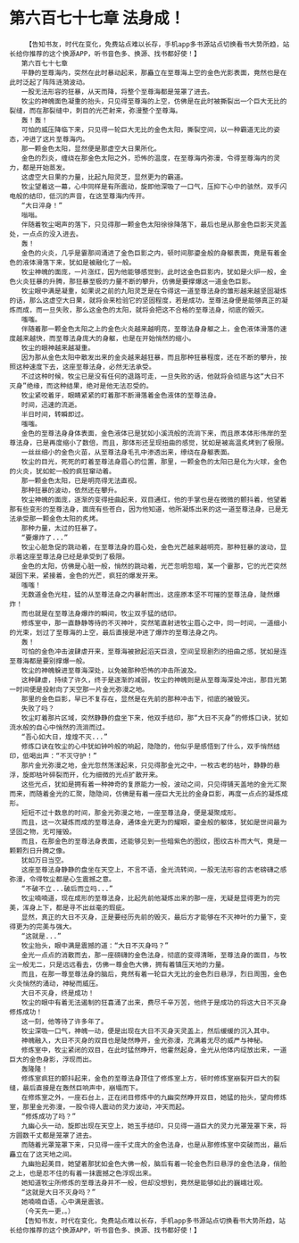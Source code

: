 # 第六百七十七章 法身成！
        【告知书友，时代在变化，免费站点难以长存，手机app多书源站点切换看书大势所趋，站长给你推荐的这个换源APP，听书音色多、换源、找书都好使！】
       第六百七十七章
       平静的至尊海内，突然在此时暴动起来，那矗立在至尊海上空的金色光影表面，竟然也是在此时泛起了阵阵涟漪波动。
       一股无法形容的狂暴，从天而降，将整个至尊海都是笼罩了进去。
       牧尘的神魄面色凝重的抬头，只见得至尊海的上空，仿佛是在此时被撕裂出一个巨大无比的裂缝，而在那裂缝中，刺目的光芒射来，弥漫整个至尊海。
       轰！轰！
       可怕的威压降临下来，只见得一轮巨大无比的金色太阳，撕裂空间，以一种霸道无比的姿态，冲进了这片至尊海内。
       那一颗金色太阳，显然便是那虚空大日果所化。
       金色的烈炎，缠绕在那金色太阳之外，恐怖的温度，在至尊海内弥漫，令得至尊海内的灵力，都是开始蒸发。
       这虚空大日果的力量，比起九阳灵芝，显然更为的霸道。
       牧尘望着这一幕，心中同样是有所震动，旋即他深吸了一口气，压抑下心中的骇然，双手闪电般的结印，低沉的声音，在这至尊海内传开。
       “大日淬身！”
       嗡嗡。
       伴随着牧尘喝声的落下，只见得那一颗金色太阳徐徐降落下，最后也是从那金色巨影天灵盖处，一点点的没入进去。
       轰！
       金色的火炎，几乎是霎那间涌进了金色巨影之内，顿时间那鎏金般的身躯表面，竟是有着金色的液体滑落下来，犹如是被融化了一般。
       牧尘神魄的面庞，一片涨红，因为他能够感觉到，此时这金色巨影内，犹如是火炉一般，金色火炎狂暴的升腾，那狂暴至极的力量不断的攀升，仿佛是要撑爆这一道金色巨影。
       牧尘眼中满是凝重，如果说之前的九阳灵芝是在令得这一道至尊法身的雏形越来越坚固凝炼的话，那么这虚空大日果，就将会来检验它的坚固程度，若是成功，至尊法身便是能够真正的凝炼而成，而一旦失败，那么这金色的太阳，就将会把这不合格的至尊法身，彻底的毁灭。
       嗤嗤。
       伴随着那一颗金色太阳之上的金色火炎越来越明亮，至尊法身身躯之上，金色液体滑落的速度越来越快，而至尊法身庞大的身躯，也是在开始悄然的缩小。
       牧尘的眼神越来越凝重。
       因为那从金色太阳中散发出来的金炎越来越狂暴，而且那种狂暴程度，还在不断的攀升，按照这种速度下去，这座至尊法身，必然无法承受。
       不过这种时候，牧尘已是没有任何的退路可走，一旦失败的话，他就将会彻底与这“大日不灭身”绝缘，而这种结果，绝对是他无法忍受的。
       牧尘紧咬着牙，眼睛紧紧的盯着那不断滑落着金色液体的至尊法身。
       时间，迅速的流逝。
       半日时间，转瞬即过。
       嗤嗤。
       金色的至尊法身身体表面，金色液体已是犹如小溪流般的流淌下来，而且原本体形伟岸的至尊法身，已是再度缩小了数倍，而且，那体形还呈现扭曲的感觉，犹如是被高温炙烤到了极限。
       一丝丝细小的金色火苗，从至尊法身毛孔中渗透出来，缭绕在身躯表面。
       牧尘的目光，死死的盯着至尊法身眉心的位置，那里，一颗金色的太阳已是化为火球，金色的火炎，犹如蛇一般的疯狂窜动着。
       那一颗金色太阳，已是明亮得无法直视。
       那种狂暴的波动，依然还在攀升。
       牧尘神魄的面庞，逐渐的变得扭曲起来，双目通红，他的手掌也是在微微的颤抖着，他望着那有些变形的至尊法身，面庞有些苍白，因为他知道，他所凝炼出来的这一道至尊法身，已是无法承受那一颗金色太阳的炙烤。
       那种力量，太过的狂暴了。
       “要爆炸了...”
       牧尘心脏急促的跳动着，在至尊法身的眉心处，金色光芒越来越明亮，那种狂暴的波动，显示着这座至尊法身已经是承受到了极限。
       金色的太阳，仿佛是心脏一般，悄然的跳动着，光芒忽明忽暗，某一个霎那，它的光芒突然凝固下来，紧接着，金色的光芒，疯狂的爆发开来。
       嗤嗤！
       无数道金色光柱，猛的从至尊法身之内暴射而出，这座原本坚不可摧的至尊法身，陡然爆炸！
       而也就是在至尊法身爆炸的瞬间，牧尘双手猛的结印。
       修炼室中，那一直静静等待的不灭神叶，突然笔直射进牧尘眉心之中，同一时间，一道细小的光束，划过了至尊海的上空，最后直接是冲进了爆炸的至尊法身之内。
       轰！
       可怕的金色冲击波肆虐开来，至尊海被掀起滔天巨浪，空间呈现剧烈的扭曲之感，犹如是连至尊海都是要别撑爆一般。
       牧尘的神魄躲进至尊海深处，以免被那种恐怖的冲击所波及。
       这种肆虐，持续了许久，终于是逐渐的减弱，牧尘的神魄则是从至尊海深处冲出，那目光第一时间便是投射向了天空那一片金光弥漫之地。
       那里的金色巨影，早已不复存在，显然是在先前的那种冲击下，彻底的被毁灭。
       失败了吗？
       牧尘盯着那片区域，突然静静的盘坐下来，他双手结印，那“大日不灭身”的修炼口诀，犹如流水般的自心中悄然的流淌而过。
       “吾心如大日，煌煌不灭...”
       修炼口诀在牧尘的心中犹如钟吟般的响起，隐隐的，他似乎是感悟到了什么，双手悄然结印，低喝出声：“不灭守护！”
       那片金光弥漫之地，金光忽然荡漾起来，只见得那金光之中，一枚古老的枯叶，静静的悬浮，旋即枯叶碎裂而开，化为细微的光点扩散开来。
       这些光点，犹如是拥有着一种神奇的复原能力一般，波动之间，只见得铺天盖地的金光汇聚而来，而随着金光的汇聚，隐隐间，仿佛是有着一座巨大无比的金身巨影，再度一点点的凝炼成形。
       短短不过十数息的时间，那金光弥漫之地，一座至尊法身，便是凝聚成形。
       而且，这一次凝炼而成的至尊法身，通体金光更为的耀眼，鎏金般的躯体，犹如是世间最为坚固之物，无可摧毁。
       而且，在那金色的至尊法身表面，还能够见到一些暗紫色的图纹，图纹古朴而大气，竟是一颗颗烈日升腾之像。
       犹如万日当空。
       这座至尊法身静静的盘坐在天空上，不言不语，金光流转间，一股无法形容的古老磅礴之感弥漫，令得牧尘都是心生震撼之意。
       “不破不立...破后而立吗...”
       牧尘喃喃道，现在成形的至尊法身，比起先前他凝炼出来的那一座，无疑是显得更为的完美，浑身上下，都是寻不出丝毫的瑕疵。
       显然，真正的大日不灭身，正是要经历先前的毁灭，最后方才能够在不灭神叶的力量下，变得更为的完美与强大。
       “这就是...”
       牧尘抬头，眼中满是震撼的道：“大日不灭身吗？”
       金光一点点的消散而去，那一座磅礴的金色法身，彻底的变得清晰，至尊法身的面目，与牧尘一般无二，只是远远看去，仿佛一尊金色大佛，拥有着镇压天地的力量。
       而且，在那一尊至尊法身的脑后，竟然有着一轮巨大无比的金色烈日悬浮，烈日周围，金色火炎悄然的涌动，神秘而威压。
       大日不灭身，终是成功！
       牧尘的眼中有着无法遏制的狂喜涌了出来，费尽千辛万苦，他终于是成功的将这大日不灭身修炼成功！
       这一刻，他等待了许多年了。
       牧尘深吸一口气，神魄一动，便是出现在大日不灭身天灵盖上，然后缓缓的沉入其中。
       神魄融入，大日不灭身的双目也是陡然睁开，金光弥漫，充满着无尽的威严与神秘。
       修炼室中，牧尘紧闭的双目，在此时猛然睁开，他霍然起身，金光从他体内绽放出来，一道巨大的金色身影，浮现而出。
       轰隆隆！
       修炼室疯狂的颤抖起来，金色的至尊法身顶住了修炼室上方，顿时修炼室崩裂开巨大的裂缝，最后直接是在轰然巨响声中，崩塌而下。
       在修炼室之外，一座石台上，正在闭目修炼中的九幽突然睁开双目，她猛的抬头，望向修炼室，那里金光弥漫，一股令得人震动的灵力波动，冲天而起。
       “修炼成功了吗？”
       九幽心头一动，旋即出现在天空上，她玉手结印，只见得一道巨大的灵力光罩笼罩下来，将方圆数千丈都是笼罩了进去。
       而随着光罩笼罩下来，只见得一座千丈庞大的金色法身，也是从那修炼室中突破而出，最后矗立在了这天地之间。
       九幽抬起美目，她望着那犹如金色大佛一般，脑后有着一轮金色烈日悬浮的金色法身，俏脸之上，也是忍不住的有着一抹震撼之色浮现出来。
       她知道牧尘所修炼的至尊法身并不一般，但却没想到，竟然是能够如此的巍峨壮观。
       “这就是大日不灭身吗？”
       她喃喃自语，心中满是震骇。
       （今天先一更，。）
       【告知书友，时代在变化，免费站点难以长存，手机app多书源站点切换看书大势所趋，站长给你推荐的这个换源APP，听书音色多、换源、找书都好使！】